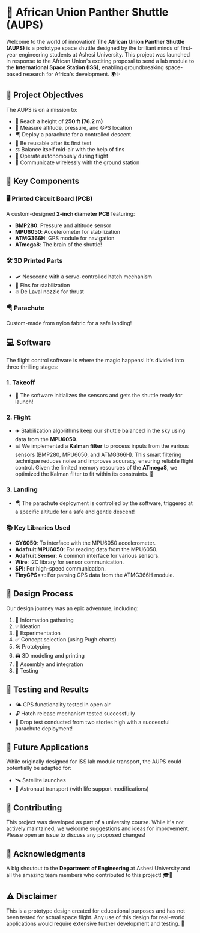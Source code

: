 # 🚀 African Union Panther Shuttle (AUPS)

Welcome to the world of innovation! The **African Union Panther Shuttle (AUPS)** is a prototype space shuttle designed by the brilliant minds of first-year engineering students at Ashesi University. This project was launched in response to the African Union's exciting proposal to send a lab module to the **International Space Station (ISS)**, enabling groundbreaking space-based research for Africa's development. 🌍✨

## 🎯 Project Objectives

The AUPS is on a mission to:
- 🚀 Reach a height of **250 ft (76.2 m)**
- 📏 Measure altitude, pressure, and GPS location
- 🪂 Deploy a parachute for a controlled descent
- 🔄 Be reusable after its first test
- ⚖️ Balance itself mid-air with the help of fins
- 🤖 Operate autonomously during flight
- 📡 Communicate wirelessly with the ground station

## 🔧 Key Components

### 🖥️ Printed Circuit Board (PCB)
A custom-designed **2-inch diameter PCB** featuring:
- **BMP280**: Pressure and altitude sensor
- **MPU6050**: Accelerometer for stabilization
- **ATMG366H**: GPS module for navigation
- **ATmega8**: The brain of the shuttle!

### 🛠️ 3D Printed Parts
- 🛩️ Nosecone with a servo-controlled hatch mechanism
- 🌊 Fins for stabilization
- 🔥 De Laval nozzle for thrust

### 🪂 Parachute
Custom-made from nylon fabric for a safe landing!

## 💻 Software

The flight control software is where the magic happens! It's divided into three thrilling stages:

### 1. **Takeoff**
- 🌟 The software initializes the sensors and gets the shuttle ready for launch!

### 2. **Flight**
- ✈️ Stabilization algorithms keep our shuttle balanced in the sky using data from the **MPU6050**.
- 📊 We implemented a **Kalman filter** to process inputs from the various sensors (BMP280, MPU6050, and ATMG366H). This smart filtering technique reduces noise and improves accuracy, ensuring reliable flight control. Given the limited memory resources of the **ATmega8**, we optimized the Kalman filter to fit within its constraints. 🚀

### 3. **Landing**
- 🪂 The parachute deployment is controlled by the software, triggered at a specific altitude for a safe and gentle descent!

### 📚 Key Libraries Used
- **GY6050**: To interface with the MPU6050 accelerometer.
- **Adafruit MPU6050**: For reading data from the MPU6050.
- **Adafruit Sensor**: A common interface for various sensors.
- **Wire**: I2C library for sensor communication.
- **SPI**: For high-speed communication.
- **TinyGPS++**: For parsing GPS data from the ATMG366H module.

## 🔄 Design Process

Our design journey was an epic adventure, including:
1. 🧐 Information gathering
2. 💡 Ideation
3. 🧪 Experimentation
4. ✅ Concept selection (using Pugh charts)
5. 🛠️ Prototyping
6. 🖨️ 3D modeling and printing
7. 🔧 Assembly and integration
8. 🚀 Testing

## 🧪 Testing and Results

- 🌤️ GPS functionality tested in open air
- 🔓 Hatch release mechanism tested successfully
- 🎉 Drop test conducted from two stories high with a successful parachute deployment!
  

## 🔮 Future Applications

While originally designed for ISS lab module transport, the AUPS could potentially be adapted for:
- 🛰️ Satellite launches
- 🚀 Astronaut transport (with life support modifications)

## 🤝 Contributing

This project was developed as part of a university course. While it's not actively maintained, we welcome suggestions and ideas for improvement. Please open an issue to discuss any proposed changes!

## 🙌 Acknowledgments

A big shoutout to the **Department of Engineering** at Ashesi University and all the amazing team members who contributed to this project! 🎓💖

## ⚠️ Disclaimer

This is a prototype design created for educational purposes and has not been tested for actual space flight. Any use of this design for real-world applications would require extensive further development and testing. 🚧
